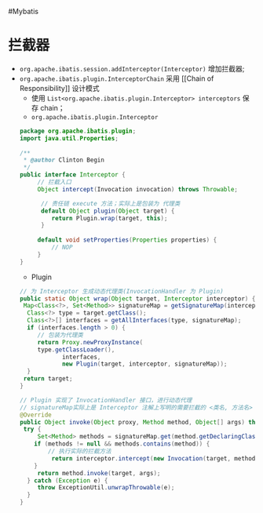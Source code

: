 #Mybatis 
# 拦截器
- `org.apache.ibatis.session.addInterceptor(Interceptor)` 增加拦截器;
-  `org.apache.ibatis.plugin.InterceptorChain` 采用 [[Chain of Responsibility]] 设计模式
	- 使用 `List<org.apache.ibatis.plugin.Interceptor> interceptors` 保存 chain；
	- `org.apache.ibatis.plugin.Interceptor` 
	```java
	package org.apache.ibatis.plugin;  
	import java.util.Properties;  
	  
	/**  
	 * @author Clinton Begin  
	 */
	public interface Interceptor {  
	     // 拦截入口
		 Object intercept(Invocation invocation) throws Throwable;  

		  // 责任链 execute 方法；实际上是包装为 代理类
		  default Object plugin(Object target) {  
			 return Plugin.wrap(target, this);  
		  }  
		  
		 default void setProperties(Properties properties) {  
			 // NOP  
		 }  
	}
	```
	- Plugin
	```java
	// 为 Interceptor 生成动态代理类(InvocationHandler 为 Plugin)
	public static Object wrap(Object target, Interceptor interceptor) {  
	 Map<Class<?>, Set<Method>> signatureMap = getSignatureMap(interceptor);  
	  Class<?> type = target.getClass();  
	  Class<?>[] interfaces = getAllInterfaces(type, signatureMap);  
	  if (interfaces.length > 0) {  
		 // 包装为代理类
		 return Proxy.newProxyInstance(  
		 type.getClassLoader(),  
		        interfaces,  
		        new Plugin(target, interceptor, signatureMap));  
	  }  
	 return target;  
	}
	
	// Plugin 实现了 InvocationHandler 接口，进行动态代理
	// signatureMap实际上是 Interceptor 注解上写明的需要拦截的 <类名, 方法名> 的 Map
	@Override  
	public Object invoke(Object proxy, Method method, Object[] args) throws Throwable {  
	 try {  
		 Set<Method> methods = signatureMap.get(method.getDeclaringClass());  
	    if (methods != null && methods.contains(method)) { 
			// 执行实际的拦截方法
			 return interceptor.intercept(new Invocation(target, method, args));  
	    }  
		 return method.invoke(target, args);  
	  } catch (Exception e) {  
		 throw ExceptionUtil.unwrapThrowable(e);  
	  }  
	}
	```
